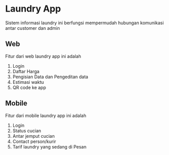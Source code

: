 # Laundry App
Sistem informasi laundry ini berfungsi mempermudah hubungan komunikasi antar customer dan admin


## Web
Fitur dari web laundry app ini adalah
1. Login 
2. Daftar Harga
3. Pengisian Data dan Pengeditan data
4. Estimasi waktu
5. QR code ke app


## Mobile

Fitur dari mobile laundry app ini adalah
1. Login
2. Status cucian
3. Antar jemput cucian
4. Contact person/kurir
5. Tarif laundry yang sedang di Pesan